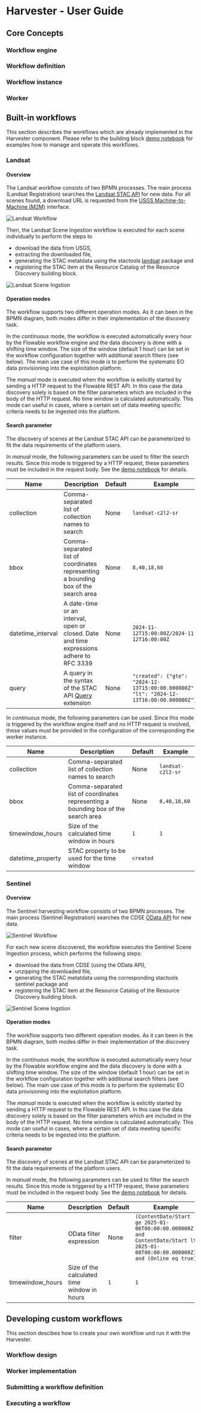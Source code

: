 # Harvester - User Guide

## Core Concepts

### Workflow engine

### Workflow definition

### Workflow instance

### Worker

## Built-in workflows

This section describes the workflows which are already implemented in the Harvester component. Please refer to the building block [demo notebook](https://github.com/EOEPCA/demo/blob/main/demoroot/notebooks/06%20Resource%20Registration%20Harvester.ipynb)  for examples how to manage and operate this workflows.

### Landsat

#### Overview

The Landsat workflow consists of two BPMN processes. The main process (Landsat Registration) searches the [Landsat STAC API](https://landsatlook.usgs.gov/stac-server) for new data. For all scenes found, a download URL is requested from the [USGS Machine-to-Machine (M2M)](https://m2m.cr.usgs.gov/) interface. 

![Landsat Workflow](../img/landsat-workflow-bpmn.png)

Then, the Landsat Scene Ingestion workflow is executed for each scene individually to perform the steps to 

- download the data from USGS, 
- extracting the downloaded file,
- generating the STAC metatdata using the stactools [landsat](https://github.com/stactools-packages/landsat) package and 
- registering the STAC item at the Resource Catalog of the Resource Discovery building block.
 
![Landsat Scene Ingstion](../img/landsat-scene-ingestion.png)

#### Operation modes

The workflow supports two different operation modes. As it can been in the BPMN diagram, both modes differ in their implementation of the discovery task.

In the *continuous* mode, the workflow is executed automatically every hour by the Flowable workflow engine and the data discovery is done with a shifting time window. The size of the window (default 1 hour) can be set in the workflow configuration together with additional search filters (see below). The main use case of this mode is to perform the systematic EO data provisioning into the exploitation platform.

The *manual* mode is executed when the workflow is exlicitly started by sending a HTTP request to the Flowable REST API. In this case the data discovery solely is based on the filter parameters which are included in the body of the HTTP request. No time window is calculated automatically. This mode can useful in cases, where a certain set of data meeting specific criteria needs to be ingested into the platform.

#### Search parameter

The discovery of scenes at the Landsat STAC API can be parameterized to fit the data requirements of the platform users.

In *manual* mode, the following parameters can be used to filter the search results. Since this mode is triggered by a HTTP request, these parameters must be included in the request body. See the [demo notebook](https://github.com/EOEPCA/demo/blob/main/demoroot/notebooks/06%20Resource%20Registration%20Harvester.ipynb) for details.

| Name | Description | Default | Example |
| ---- | ----------- | --------| ------- |
| collection | Comma-separated list of collection names to search | None | `landsat-c2l2-sr` |
| bbox | Comma-separated list of coordinates representing a bounding box of the search area | None | `8,40,18,60` |
| datetime_interval | A date-time or an interval, open or closed. Date and time expressions adhere to RFC 3339 | None | `2024-11-12T15:00:00Z/2024-11-12T16:00:00Z` |
| query | A query in the syntax of the STAC API [Query](https://github.com/stac-api-extensions/query) extension | None | `"created": {"gte": "2024-12-13T15:00:00.000000Z", "lt": "2024-12-13T16:00:00.000000Z"}}` |

In *continuous* mode, the following parameters can be used. Since this mode is triggered by the workflow engine itself and no HTTP request is involved, these values must be provided in the configuration of the corresponding the worker instance.

| Name | Description | Default | Example |
| ---- | ----------- | --------| ------- |
| collection | Comma-separated list of collection names to search | None | `landsat-c2l2-sr` |
| bbox | Comma-separated list of coordinates representing a bounding box of the search area | None | `8,40,18,60` |
| timewindow_hours | Size of the calculated time window in hours | `1` | `1` |
| datetime_property | STAC property to be used for the time window | `created` | | 

### Sentinel 

#### Overview

The Sentinel harvesting workflow consists of two BPMN processes. The main process (Sentinel Registration) searches the CDSE [OData API](https://documentation.dataspace.copernicus.eu/APIs/OData.html) for new data.

![Sentinel Workflow](../img/sentinel-workflow-bpmn.png)

For each new scene discovered, the workflow executes the Sentinel Scene Ingestion process, which performs the following steps:

- download the data from CDSE (using the OData API), 
- unzipping the downloaded file,
- generating the STAC metatdata using the corresponding stactools sentinel package and 
- registering the STAC item at the Resource Catalog of the Resource Discovery building block.

![Sentinel Scene Ingstion](../img/sentinel-scene-ingestion.png)


#### Operation modes

The workflow supports two different operation modes. As it can been in the BPMN diagram, both modes differ in their implementation of the discovery task.

In the *continuous* mode, the workflow is executed automatically every hour by the Flowable workflow engine and the data discovery is done with a shifting time window. The size of the window (default 1 hour) can be set in the workflow configuration together with additional search filters (see below). The main use case of this mode is to perform the systematic EO data provisioning into the exploitation platform.

The *manual* mode is executed when the workflow is exlicitly started by sending a HTTP request to the Flowable REST API. In this case the data discovery solely is based on the filter parameters which are included in the body of the HTTP request. No time window is calculated automatically. This mode can useful in cases, where a certain set of data meeting specific criteria needs to be ingested into the platform.

#### Search parameter

The discovery of scenes at the Landsat STAC API can be parameterized to fit the data requirements of the platform users.

In *manual* mode, the following parameters can be used to filter the search results. Since this mode is triggered by a HTTP request, these parameters must be included in the request body. See the [demo notebook](https://github.com/EOEPCA/demo/blob/main/demoroot/notebooks/06%20Resource%20Registration%20Harvester.ipynb) for details.

| Name | Description | Default | Example |
| ---- | ----------- | --------| ------- |
| filter | OData filter expression | None | `(ContentDate/Start ge 2025-01-06T00:00:00.000000Z and ContentDate/Start lt 2025-01-08T00:00:00.000000Z) and (Online eq true)` |
| timewindow_hours | Size of the calculated time window in hours | `1` | `1` |


## Developing custom workflows

This section descibes how to create your own workflow und run it with the Harvester.

### Workflow design
### Worker implementation
### Submitting a workflow definition
### Executing a workflow

